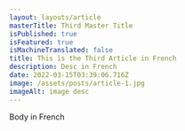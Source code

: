 ```yaml
---
layout: layouts/article
masterTitle: Third Master Title
isPublished: true
isFeatured: true
isMachineTranslated: false
title: This is the Third Article in French
description: Desc in French
date: 2022-03-15T03:39:06.716Z
image: /assets/posts/article-1.jpg
imageAlt: image desc
---
```


Body in French
